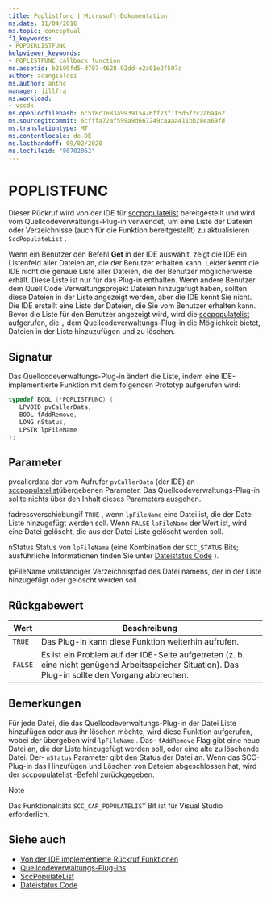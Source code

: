 ```yaml
---
title: Poplistfunc | Microsoft-Dokumentation
ms.date: 11/04/2016
ms.topic: conceptual
f1_keywords:
- POPDIRLISTFUNC
helpviewer_keywords:
- POPLISTFUNC callback function
ms.assetid: b2199fd5-d707-4628-92dd-e2a01e2f507a
author: acangialosi
ms.author: anthc
manager: jillfra
ms.workload:
- vssdk
ms.openlocfilehash: 6c5f8c1683a993915476ff23f1f5d5f2c2aba462
ms.sourcegitcommit: 6cfffa72af599a9d667249caaaa411bb28ea69fd
ms.translationtype: MT
ms.contentlocale: de-DE
ms.lasthandoff: 09/02/2020
ms.locfileid: "80702062"
---
```

# <a name="poplistfunc"></a>POPLISTFUNC
Dieser Rückruf wird von der IDE für [sccpopulatelist](../extensibility/sccpopulatelist-function.md) bereitgestellt und wird vom Quellcodeverwaltungs-Plug-in verwendet, um eine Liste der Dateien oder Verzeichnisse (auch für die Funktion bereitgestellt) zu aktualisieren `SccPopulateList` .

 Wenn ein Benutzer den Befehl **Get** in der IDE auswählt, zeigt die IDE ein Listenfeld aller Dateien an, die der Benutzer erhalten kann. Leider kennt die IDE nicht die genaue Liste aller Dateien, die der Benutzer möglicherweise erhält. Diese Liste ist nur für das Plug-in enthalten. Wenn andere Benutzer dem Quell Code Verwaltungsprojekt Dateien hinzugefügt haben, sollten diese Dateien in der Liste angezeigt werden, aber die IDE kennt Sie nicht. Die IDE erstellt eine Liste der Dateien, die Sie vom Benutzer erhalten kann. Bevor die Liste für den Benutzer angezeigt wird, wird die [sccpopulatelist](../extensibility/sccpopulatelist-function.md) aufgerufen, die `,` dem Quellcodeverwaltungs-Plug-in die Möglichkeit bietet, Dateien in der Liste hinzuzufügen und zu löschen.

## <a name="signature"></a>Signatur
 Das Quellcodeverwaltungs-Plug-in ändert die Liste, indem eine IDE-implementierte Funktion mit dem folgenden Prototyp aufgerufen wird:

```cpp
typedef BOOL (*POPLISTFUNC) (
   LPVOID pvCallerData,
   BOOL fAddRemove,
   LONG nStatus,
   LPSTR lpFileName
);
```

## <a name="parameters"></a>Parameter
 pvcallerdata der vom Aufrufer `pvCallerData` (der IDE) an [sccpopulatelist](../extensibility/sccpopulatelist-function.md)übergebenen Parameter. Das Quellcodeverwaltungs-Plug-in sollte nichts über den Inhalt dieses Parameters ausgehen.

 fadressverschiebungif `TRUE` , wenn `lpFileName` eine Datei ist, die der Datei Liste hinzugefügt werden soll. Wenn `FALSE` `lpFileName` der Wert ist, wird eine Datei gelöscht, die aus der Datei Liste gelöscht werden soll.

 nStatus Status von `lpFileName` (eine Kombination der `SCC_STATUS` Bits; ausführliche Informationen finden Sie unter [Dateistatus Code](../extensibility/file-status-code-enumerator.md) ).

 lpFileName vollständiger Verzeichnispfad des Datei namens, der in der Liste hinzugefügt oder gelöscht werden soll.

## <a name="return-value"></a>Rückgabewert

|Wert|Beschreibung|
|-----------|-----------------|
|`TRUE`|Das Plug-in kann diese Funktion weiterhin aufrufen.|
|`FALSE`|Es ist ein Problem auf der IDE-Seite aufgetreten (z. b. eine nicht genügend Arbeitsspeicher Situation). Das Plug-in sollte den Vorgang abbrechen.|

## <a name="remarks"></a>Bemerkungen
 Für jede Datei, die das Quellcodeverwaltungs-Plug-in der Datei Liste hinzufügen oder aus ihr löschen möchte, wird diese Funktion aufgerufen, wobei der übergeben wird `lpFileName` . Das- `fAddRemove` Flag gibt eine neue Datei an, die der Liste hinzugefügt werden soll, oder eine alte zu löschende Datei. Der- `nStatus` Parameter gibt den Status der Datei an. Wenn das SCC-Plug-in das Hinzufügen und Löschen von Dateien abgeschlossen hat, wird der [sccpopulatelist](../extensibility/sccpopulatelist-function.md) -Befehl zurückgegeben.

> [!NOTE]
> Das Funktionalitäts `SCC_CAP_POPULATELIST` Bit ist für Visual Studio erforderlich.

## <a name="see-also"></a>Siehe auch
- [Von der IDE implementierte Rückruf Funktionen](../extensibility/callback-functions-implemented-by-the-ide.md)
- [Quellcodeverwaltungs-Plug-ins](../extensibility/source-control-plug-ins.md)
- [SccPopulateList](../extensibility/sccpopulatelist-function.md)
- [Dateistatus Code](../extensibility/file-status-code-enumerator.md)
